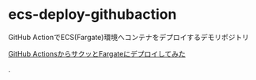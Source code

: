 # ecs-deploy-githubaction

GitHub ActionでECS(Fargate)環境へコンテナをデプロイするデモリポジトリ

[GitHub ActionsからサクッとFargateにデプロイしてみた](https://dev.classmethod.jp/cloud/aws/github-actions-fargate-deploy/)

.
